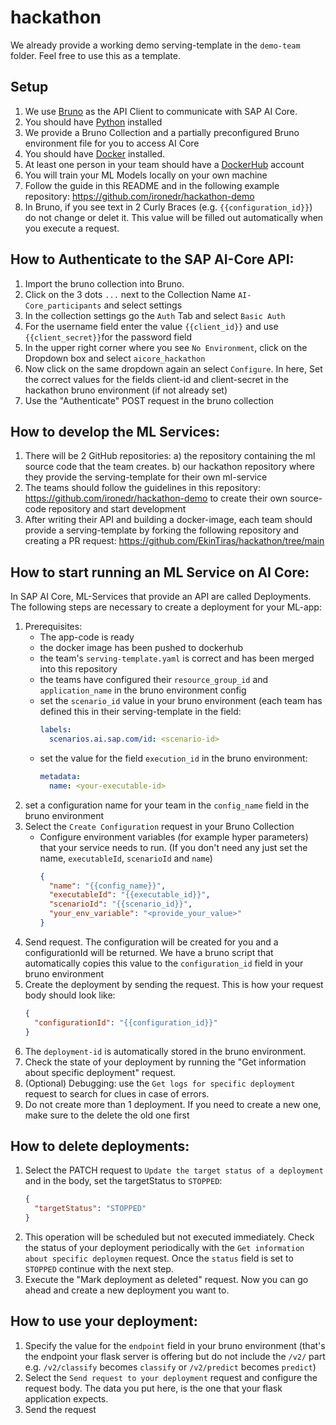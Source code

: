 # hackathon
We already provide a working demo serving-template in the `demo-team` folder. Feel free to use this as a template.

## Setup
1. We use [Bruno](https://www.usebruno.com/) as the API Client to communicate with SAP AI Core. 
2. You should have [Python](https://www.python.org/downloads/) installed
3. We provide a Bruno Collection and a partially preconfigured Bruno environment file for you to access AI Core
4. You should have [Docker](https://www.docker.com/) installed.
5. At least one person in your team should have a [DockerHub](https://hub.docker.com/) account
6. You will train your ML Models locally on your own machine
7. Follow the guide in this README and in the following example repository: https://github.com/ironedr/hackathon-demo
8. In Bruno, if you see text in 2 Curly Braces (e.g. `{{configuration_id}}`) do not change or delet it. This value will be filled out automatically when you execute a request.

## How to Authenticate to the SAP AI-Core API:
1. Import the bruno collection into Bruno.
2. Click on the 3 dots `...` next to the Collection Name `AI-Core_participants` and select settings
3. In the collection settings go the `Auth` Tab and select `Basic Auth`
4. For the username field enter the value `{{client_id}}` and use `{{client_secret}}`for the password field
5. In the upper right corner where you see `No Environment`, click on the Dropdown box and select `aicore_hackathon`
6. Now click on the same dropdown again an select `Configure`. In here, Set the correct values for the fields client-id and client-secret in the hackathon bruno environment (if not already set)
7. Use the "Authenticate" POST request in the bruno collection

## How to develop the ML Services:
1. There will be 2 GitHub repositories: a) the repository containing the ml source code that the team creates. b) our hackathon repository where they provide the serving-template for their own ml-service
2. The teams should follow the guidelines in this repository: https://github.com/ironedr/hackathon-demo to create their own source-code repository and start development
2. After writing their API and building a docker-image, each team should provide a serving-template by forking the following repository and creating a PR request:
https://github.com/EkinTiras/hackathon/tree/main

## How to start running an ML Service on AI Core:
In SAP AI Core, ML-Services that provide an API are called Deployments. The following steps are necessary to create a deployment for your ML-app:
1. Prerequisites:
    - The app-code is ready
    - the docker image has been pushed to dockerhub
    - the team's `serving-template.yaml` is correct and has been merged into this repository
    - the teams have configured their `resource_group_id` and `application_name` in the bruno environment config
    - set the `scenario_id` value in your bruno environment (each team has defined this in their serving-template in the field:
        ```yaml
        labels:
          scenarios.ai.sap.com/id: <scenario-id>
        ```
    - set the value for the field `execution_id` in the bruno environment:
        ```yaml
        metadata:
          name: <your-executable-id>
        ```
2. set a configuration name for your team in the `config_name` field in the bruno environment
3. Select the `Create Configuration` request in your Bruno Collection
    - Configure environment variables (for example hyper parameters) that your service needs to run. (If you don't need any just set the name, `executableId`, `scenarioId` and `name`)
      ```json
      {
        "name": "{{config_name}}",
        "executableId": "{{executable_id}}",
        "scenarioId": "{{scenario_id}}",
        "your_env_variable": "<provide_your_value>"
      }
      ```
5. Send request. The configuration will be created for you and a configurationId will be returned. We have a bruno script that automatically copies this value to the `configuration_id` field in your bruno environment
6. Create the deployment by sending the request. This is how your request body should look like:
    ```json
    {
      "configurationId": "{{configuration_id}}"
    }
    ```
7. The `deployment-id` is automatically stored in the bruno environment.
8. Check the state of your deployment by running the "Get information about specific deployment" request.
9. (Optional) Debugging: use the `Get logs for specific deployment` request to search for clues in case of errors.
10. Do not create more than 1 deployment. If you need to create a new one, make sure to the delete the old one first


## How to delete deployments:
1. Select the PATCH request to `Update the target status of a deployment` and in the body, set the targetStatus to `STOPPED`:
    ```json
    {
      "targetStatus": "STOPPED"
    }
    ```
2. This operation will be scheduled but not executed immediately. Check the status of your deployment periodically with the `Get information about specific deploymen` request. Once the `status` field is set to `STOPPED` continue with the next step.
3. Execute the "Mark deployment as deleted" request. Now you can go ahead and create a new deployment you want to.


## How to use your deployment:
1. Specify the value for the `endpoint` field in your bruno environment (that's the endpoint your flask server is offering but do not include the `/v2/` part e.g. `/v2/classify` becomes `classify` or `/v2/predict` becomes `predict`)
2. Select the `Send request to your deployment` request and configure the request body. The data you put here, is the one that your flask application expects.
3. Send the request
